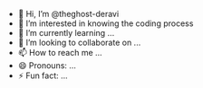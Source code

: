 - 👋 Hi, I’m @theghost-deravi
- 👀 I’m interested in knowing the coding process 
- 🌱 I’m currently learning ...
- 💞️ I’m looking to collaborate on ...
- 📫 How to reach me ...
- 😄 Pronouns: ...
- ⚡ Fun fact: ...

<!---
theghost-deravi/theghost-deravi is a ✨ special ✨ repository because its `README.md` (this file) appears on your GitHub profile.
You can click the Preview link to take a look at your changes.
--->
